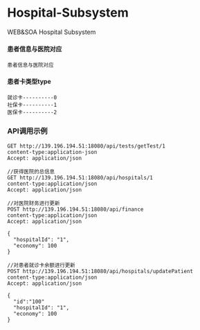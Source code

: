 # Hospital-Subsystem
WEB&amp;SOA Hospital Subsystem

#### 患者信息与医院对应
```
患者信息与医院对应
```

#### 患者卡类型type
```
就诊卡----------0
社保卡----------1
医保卡----------2
```

### API调用示例
```
GET http://139.196.194.51:18080/api/tests/getTest/1
content-type:application-json
Accept: application/json
```

```
//获得医院的总信息
GET http://139.196.194.51:18080/api/hospitals/1
content-type:application/json
Accept: application/json
```

```
//对医院财务进行更新
POST http://139.196.194.51:18080/api/finance
content-type:application/json
Accept: application/json

{
  "hospitalId": "1",
  "economy": 100
}
```

```
//对患者就诊卡余额进行更新
POST http://139.196.194.51:18080/api/hospitals/updatePatient
content-type:application/json
Accept: application/json

{
  "id":"100"
  "hospitalId": "1",
  "economy": 100
}
```
